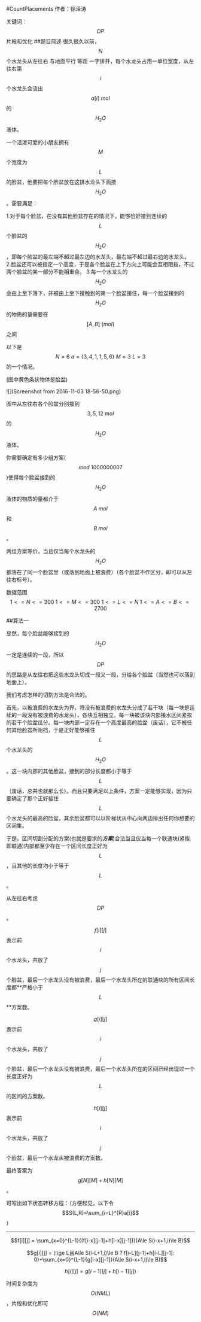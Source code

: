 #CountPlacements
作者：徐泽涛

关键词：$$DP$$ 片段和优化
##题目简述
很久很久以前，$$N$$个水龙头从左往右 与地面平行 等距 一字排开，每个水龙头占用一单位宽度，从左往右第$$i$$个水龙头会流出$$a[i]~mol$$的$$H_2O$$液体。

一个活泼可爱的小朋友拥有$$M$$个宽度为$$L$$的脸盆，他要把每个脸盆放在这排水龙头下面接$$H_2O$$。需要满足：

1.对于每个脸盆，在没有其他脸盆存在的情况下，能够恰好接到连续的$$L$$个脸盆的$$H_2O$$，即每个脸盆的最左端不超过最左边的水龙头，最右端不超过最右边的水龙头。
2.脸盆还可以被指定一个高度，于是各个脸盆在上下方向上可能会互相阻挡，不过两个脸盆的某一部分不能相重合。
3.每一个水龙头的$$H_2O$$会由上至下落下，并被由上至下接触到的第一个脸盆接住，每一个脸盆接到的$$H_2O$$的物质的量需要在$$[A,B]~(mol)$$之间

以下是$$N=6~a=\{3,4,1,1,5,6\}~M=3~L=3$$的一个情况。

(图中黄色条状物体是脸盆)

![](Screenshot from 2016-11-03 18-56-50.png)

图中从左往右各个脸盆分别接到$$3,5,12~mol$$的$$H_2O$$液体。

你需要确定有多少组方案($$mod~1000000007$$)使得每个脸盆接到的$$H_2O$$液体的物质的量都介于$$A~mol$$和$$B~mol$$。

两组方案等价，当且仅当每个水龙头的$$H_2O$$都落在了同一个脸盆里（或落到地面上被浪费）（各个脸盆不作区分，即可以从左往右标号）。

数据范围$$1<=N<=300~1<=M<=300~1<=L<=N~1<=A<=B<=2700$$

##算法一

显然，每个脸盆能够接到的$$H_2O$$一定是连续的一段，所以$$DP$$的思路是从左往右把这些水龙头切成一段又一段，分给各个脸盆（当然也可以落到地面上）。

我们考虑怎样的切割方法是合法的。

首先，以被浪费的水龙头为界，将没有被浪费的水龙头分成了若干块（每一块是连续的一段没有被浪费的水龙头），各块互相独立。每一块被该块内部接水区间紧挨的若干个脸盆瓜分。每一块内部一定存在一个高度最高的脸盆（废话），它不被任何其他脸盆所阻挡，于是正好能够接住$$L$$个水龙头的$$H_2O$$。这一块内部的其他脸盆，接到的部分长度都小于等于$$L$$（废话，总共也就那么长）。而且只要满足以上条件，方案一定能够实现，因为只要确定了那个正好接住$$L$$个水龙头的最高的脸盆，其余脸盆都可以以阶梯状从中心向两边排出任何你想要的区间集。

于是。区间切割分配的方案(也就是要求的***方案***)合法当且仅当每一个联通块(紧挨即联通)内部都至少存在一个区间长度正好为$$L$$，且其他的长度均小于等于$$L$$。

从左往右考虑$$DP$$。

$$f[i][j]$$表示前$$i$$个水龙头，共放了$$j$$个脸盆，最后一个水龙头没有被浪费，最后一个水龙头所在的联通块的所有区间长度都**严格小于$$L$$**方案数。

$$g[i][j]$$表示前$$i$$个水龙头，共放了$$j$$个脸盆，最后一个水龙头没有被浪费，最后一个水龙头所在的区间已经出现过一个长度正好为$$L$$的区间的方案数。

$$h[i][j]$$表示前$$i$$个水龙头，共放了$$j$$个脸盆，最后一个水龙头被浪费的方案数。

最终答案为$$g[N][M]+h[N][M]$$。

可写出如下状态转移方程：（方便起见，以下令$$S(L,R)=\sum_{i=L}^{R}a[i]$$）

---
$$f[i][j] = \sum_{x=0}^{L-1}{(f[i-x][j-1]+h[i-x][j-1])}(A\le S(i-x+1,i)\le B)$$

$$g[i][j] = (i\ge L且A\le S(i-L+1,i)\le B ? f[i-L][j-1]+h[i-L][j-1]: 0)+\sum_{x=0}^{L-1}{g[i-x][j-1]}(A\le S(i-x+1,i)\le B)$$

$$h[i][j] = g[i-1][j]+h[i-1][j])$$

时间复杂度为$$O(NML)$$，片段和优化即可$$O(NM)$$